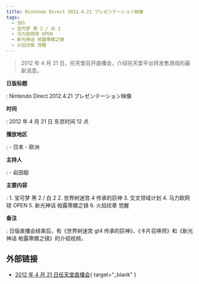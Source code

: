 ```yaml
---
title: Nintendo Direct 2012.4.21 プレゼンテーション映像
tags:
  - 3DS
  - 宝可梦 黑 2 / 白 2
  - 马力欧网球 OPEN
  - 新光神话 帕露蒂娜之镜
  - 火焰纹章 觉醒
---
```


> 2012 年 4 月 21 日，任天堂召开直播会，介绍任天堂平台将发售游戏的最新消息。

**日版标题**

:	Nintendo Direct 2012.4.21 プレゼンテーション映像

**时间**

:	2012 年 4 月 21 日 东京时间 12 点

**播放地区**

:	- 日本
	- 欧洲

**主持人**

:	- 岩田聪

**主要内容**

:	1. 宝可梦 黑 2 / 白 2
	2. 世界树迷宫 4 传承的巨神
	3. 交叉领域计划
	4. 马力欧网球 OPEN
	5. 新光神话 帕露蒂娜之镜
	6. 火焰纹章 觉醒

**备注**

:	日版直播会结束后，有《世界树迷宫 gt4 传承的巨神》、《卡片召唤师》和《新光神话 帕露蒂娜之镜》的介绍视频。

## 外部链接

- [2012 年 4 月 21 日任天堂直播会](https://www.bilibili.com/video/BV1AE41117XR/){ target="_blank" }
